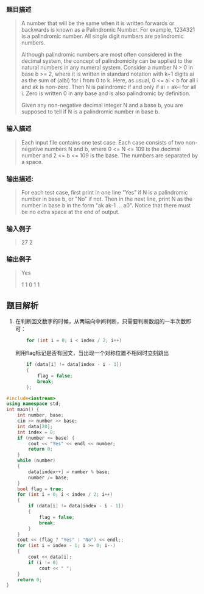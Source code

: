 ### 题目描述

> A number that will be the same when it is written forwards or backwards is known as a Palindromic Number. For example, 1234321 is a palindromic number. All single digit numbers are palindromic numbers.
>
> Although palindromic numbers are most often considered in the decimal system, the concept of palindromicity can be applied to the natural numbers in any numeral system. Consider a number N > 0 in base b >= 2, where it is written in standard notation with k+1 digits ai as the sum of (aibi) for i from 0 to k. Here, as usual, 0 <= ai < b for all i and ak is non-zero. Then N is palindromic if and only if ai = ak-i for all i. Zero is written 0 in any base and is also palindromic by definition.
>
>Given any non-negative decimal integer N and a base b, you are supposed to tell if N is a palindromic number in base b.

### 输入描述

> Each input file contains one test case. Each case consists of two non-negative numbers N and b, where 0 <= N <= 109 is the decimal number and 2 <= b <= 109 is the base. The numbers are separated by a space.

### 输出描述:
> For each test case, first print in one line "Yes" if N is a palindromic number in base b, or "No" if not. Then in the next line, print N as the number in base b in the form "ak ak-1 ... a0". Notice that there must be no extra space at the end of output.

### 输入例子
> 27  2

### 输出例子
> Yes
> 
> 1 1 0 1 1


## 题目解析

1. 在判断回文数字的时候，从两端向中间判断，只需要判断数组的一半次数即可：
    ```C++
        for (int i = 0; i < index / 2; i++)
    ```
    利用flag标记是否有回文，当出现一个对称位置不相同时立刻跳出
    ```C++
        if (data[i] != data[index - i - 1])
		{
			flag = false;
			break;
		};
    ```

```C++
#include<iostream>
using namespace std;
int main() {
	int number, base;
	cin >> number >> base;
	int data[20];
	int index = 0;
	if (number <= base) {
		cout << "Yes" << endl << number;
		return 0;
	}
	while (number)
	{
		data[index++] = number % base;
		number /= base;
	}
	bool flag = true;
	for (int i = 0; i < index / 2; i++)
	{
		if (data[i] != data[index - i - 1])
		{
			flag = false;
			break;
		}
	}
	cout << (flag ? "Yes" : "No") << endl;;
	for (int i = index - 1; i >= 0; i--)
	{
		cout << data[i];
		if (i != 0)
			cout << " ";
	}
	return 0;
}
```
